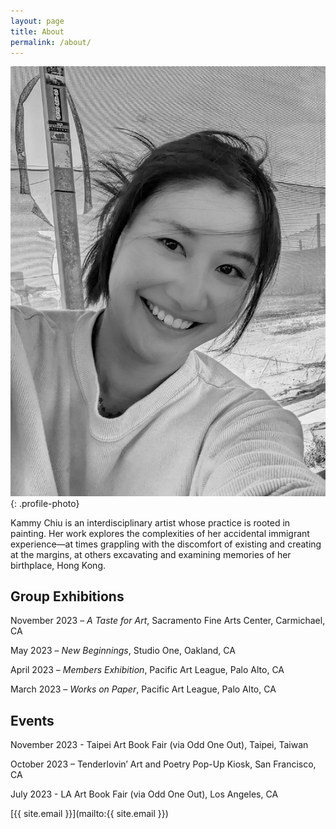```yaml
---
layout: page
title: About
permalink: /about/
---
```



![Self Portrait](/assets/images/about-photo.jpg){: .profile-photo}

Kammy Chiu is an interdisciplinary artist whose practice is rooted in painting. Her work explores the complexities of her accidental immigrant experience—at times grappling with the discomfort of existing and creating at the margins, at others excavating and examining memories of her birthplace, Hong Kong.

## Group Exhibitions

November 2023 – *A Taste for Art*, Sacramento Fine Arts Center, Carmichael, CA

May 2023 – *New Beginnings*, Studio One, Oakland, CA

April 2023 – *Members Exhibition*, Pacific Art League, Palo Alto, CA

March 2023 – *Works on Paper*, Pacific Art League, Palo Alto, CA

## Events

November 2023 - Taipei Art Book Fair (via Odd One Out), Taipei, Taiwan

October 2023 – Tenderlovin’ Art and Poetry Pop-Up Kiosk, San Francisco, CA

July 2023 - LA Art Book Fair (via Odd One Out), Los Angeles, CA

[{{ site.email }}](mailto:{{ site.email }})


<style>
.profile-photo {
    max-width: 300px;
    border-radius: 4px;
    margin: 20px 0;
    display: block;
}
</style>

